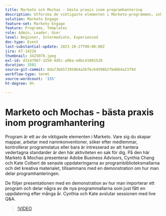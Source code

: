 ```yaml
---
title: Marketo och Mochas - bästa praxis inom programhantering
description: Utforska de viktigaste elementen i Marketo-programmen, inklusive mappinställningar, namnkonventioner, medlemssökningar och programstatuskontroller, med de senaste uppdateringarna av programbiblioteksmallar, kreativa resurser och demonstrationer av metodtips.
solution: Marketo Engage
feature-set: Marketo Engage
feature: Programs, Templates
role: Admin, Leader, User
level: Beginner, Intermediate, Experienced
doc-type: Event
last-substantial-update: 2023-10-27T00:00:00Z
jira: KT-14226
thumbnail: 3425070.jpeg
exl-id: d3147987-3250-4d5c-a96a-e0bc41001528
duration: 3501
source-git-commit: 8da73b657295864a3bf6c64598b2fbd664a2379d
workflow-type: tm+mt
source-wordcount: '155'
ht-degree: 0%

---
```


# Marketo och Mochas - bästa praxis inom programhantering

Program är ett av de viktigaste elementen i Marketo. Vare sig du skapar mappar, arbetar med namnkonventioner, söker efter medlemmar, kontrollerar programstatus eller bara är intresserad av att hantera vedertagna standarder är den här aktiviteten en sak för dig. På den här Marketo &amp; Mochas presenterar Adobe Business Advisors, Cynthia Chang och Kate Colbert de senaste uppdateringarna av programbiblioteksmallarna och det kreativa materialet, tillsammans med en demonstration om hur man delar programhanteringen.

De följer presentationen med en demonstration av hur man importerar ett program och delar några av de nya programmallarna som just fått en uppdatering efter många år. Cynthia och Kate avslutar sessionen med live Q&amp;A.

>[!VIDEO](https://video.tv.adobe.com/v/3425070/?learn=on)
